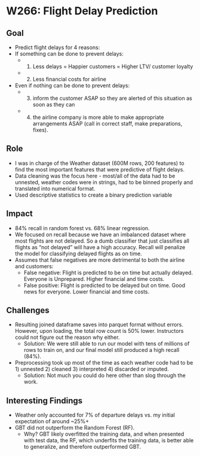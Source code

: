 # W266: Flight Delay Prediction

## Goal
- Predict flight delays for 4 reasons:
- If something can be done to prevent delays: 
  - 1) Less delays = Happier customers = Higher LTV/ customer loyalty
  - 2) Less financial costs for airline
- Even if nothing can be done to prevent delays: 
  - 3) inform the customer ASAP so they are alerted of this situation as soon as they can 
  - 4) the airline company is more able to make appropriate arrangements ASAP (call in correct staff, make preparations, fixes).

## Role
- I was in charge of the Weather dataset (600M rows, 200 features) to find the most important features that were predictive of flight delays.
- Data cleaning was the focus here - most/all of the data had to be unnested, weather codes were in strings, had to be binned properly and translated into numerical format.
- Used descriptive statistics to create a binary prediction variable

## Impact
- 84% recall in random forest vs. 68% linear regression.
- We focused on recall because we have an imbalanced dataset where most flights are not delayed. So a dumb classifier that just classifies all flights as “not delayed” will have a high accuracy. Recall will penalize the model for classifying delayed flights as on time.
- Assumes that false negatives are more detrimental to both the airline and customers:
  - False negative: Flight is predicted to be on time but actually delayed. Everyone is Unprepared. Higher financial and time costs.
  - False positive: Flight is predicted to be delayed but on time. Good news for everyone. Lower financial and time costs.

## Challenges
- Resulting joined dataframe saves into parquet format without errors. However, upon loading, the total row count is 50% lower. Instructors could not figure out the reason why either. 
  - Solution: We were still able to run our model with tens of millions of rows to train on, and our final model still produced a high recall (84%).
- Preprocessing took up most of the time as each weather code had to be 1) unnested 2) cleaned 3) interpreted 4) discarded or imputed.
  - Solution: Not much you could do here other than slog through the work.

## Interesting Findings
- Weather only accounted for 7% of departure delays vs. my initial expectation of around ~25%+
- GBT did not outperform the Random Forest (RF).
  - Why? GBT likely overfitted the training data, and when presented with test data, the RF, which underfits the training data, is better able to generalize, and therefore outperformed GBT.
